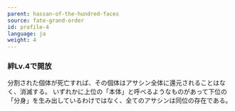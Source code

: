 ```yaml
---
parent: hassan-of-the-hundred-faces
source: fate-grand-order
id: profile-4
language: ja
weight: 4
---
```


### 絆Lv.4で開放

分割された個体が死亡すれば、その個体はアサシン全体に還元されることはなく、消滅する。
いずれかに上位の「本体」と呼べるようなものがあって下位の「分身」を生み出しているわけではなく、全てのアサシンは同位の存在である。

